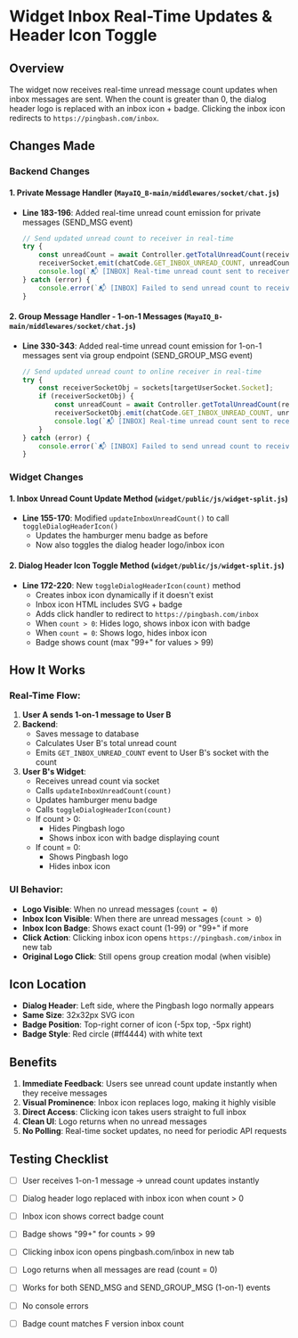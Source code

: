 # Widget Inbox Real-Time Updates & Header Icon Toggle

## Overview
The widget now receives real-time unread message count updates when inbox messages are sent. When the count is greater than 0, the dialog header logo is replaced with an inbox icon + badge. Clicking the inbox icon redirects to `https://pingbash.com/inbox`.

## Changes Made

### Backend Changes

#### 1. Private Message Handler (`MayaIQ_B-main/middlewares/socket/chat.js`)
- **Line 183-196**: Added real-time unread count emission for private messages (SEND_MSG event)
  ```javascript
  // Send updated unread count to receiver in real-time
  try {
      const unreadCount = await Controller.getTotalUnreadCount(receiverId);
      receiverSocket.emit(chatCode.GET_INBOX_UNREAD_COUNT, unreadCount);
      console.log(`📬 [INBOX] Real-time unread count sent to receiver ${receiverId}: ${unreadCount}`);
  } catch (error) {
      console.error(`📬 [INBOX] Failed to send unread count to receiver:`, error);
  }
  ```

#### 2. Group Message Handler - 1-on-1 Messages (`MayaIQ_B-main/middlewares/socket/chat.js`)
- **Line 330-343**: Added real-time unread count emission for 1-on-1 messages sent via group endpoint (SEND_GROUP_MSG event)
  ```javascript
  // Send updated unread count to online receiver in real-time
  try {
      const receiverSocketObj = sockets[targetUserSocket.Socket];
      if (receiverSocketObj) {
          const unreadCount = await Controller.getTotalUnreadCount(receiverId);
          receiverSocketObj.emit(chatCode.GET_INBOX_UNREAD_COUNT, unreadCount);
          console.log(`📬 [INBOX] Real-time unread count sent to receiver ${receiverId}: ${unreadCount}`);
      }
  } catch (error) {
      console.error(`📬 [INBOX] Failed to send unread count to receiver:`, error);
  }
  ```

### Widget Changes

#### 1. Inbox Unread Count Update Method (`widget/public/js/widget-split.js`)
- **Line 155-170**: Modified `updateInboxUnreadCount()` to call `toggleDialogHeaderIcon()`
  - Updates the hamburger menu badge as before
  - Now also toggles the dialog header logo/inbox icon

#### 2. Dialog Header Icon Toggle Method (`widget/public/js/widget-split.js`)
- **Line 172-220**: New `toggleDialogHeaderIcon(count)` method
  - Creates inbox icon dynamically if it doesn't exist
  - Inbox icon HTML includes SVG + badge
  - Adds click handler to redirect to `https://pingbash.com/inbox`
  - When `count > 0`: Hides logo, shows inbox icon with badge
  - When `count = 0`: Shows logo, hides inbox icon
  - Badge shows count (max "99+" for values > 99)

## How It Works

### Real-Time Flow:
1. **User A sends 1-on-1 message to User B**
2. **Backend**:
   - Saves message to database
   - Calculates User B's total unread count
   - Emits `GET_INBOX_UNREAD_COUNT` event to User B's socket with the count
3. **User B's Widget**:
   - Receives unread count via socket
   - Calls `updateInboxUnreadCount(count)`
   - Updates hamburger menu badge
   - Calls `toggleDialogHeaderIcon(count)`
   - If count > 0:
     - Hides Pingbash logo
     - Shows inbox icon with badge displaying count
   - If count = 0:
     - Shows Pingbash logo
     - Hides inbox icon

### UI Behavior:
- **Logo Visible**: When no unread messages (`count = 0`)
- **Inbox Icon Visible**: When there are unread messages (`count > 0`)
- **Inbox Icon Badge**: Shows exact count (1-99) or "99+" if more
- **Click Action**: Clicking inbox icon opens `https://pingbash.com/inbox` in new tab
- **Original Logo Click**: Still opens group creation modal (when visible)

## Icon Location
- **Dialog Header**: Left side, where the Pingbash logo normally appears
- **Same Size**: 32x32px SVG icon
- **Badge Position**: Top-right corner of icon (-5px top, -5px right)
- **Badge Style**: Red circle (#ff4444) with white text

## Benefits
1. **Immediate Feedback**: Users see unread count update instantly when they receive messages
2. **Visual Prominence**: Inbox icon replaces logo, making it highly visible
3. **Direct Access**: Clicking icon takes users straight to full inbox
4. **Clean UI**: Logo returns when no unread messages
5. **No Polling**: Real-time socket updates, no need for periodic API requests

## Testing Checklist
- [ ] User receives 1-on-1 message → unread count updates instantly
- [ ] Dialog header logo replaced with inbox icon when count > 0
- [ ] Inbox icon shows correct badge count
- [ ] Badge shows "99+" for counts > 99
- [ ] Clicking inbox icon opens pingbash.com/inbox in new tab
- [ ] Logo returns when all messages are read (count = 0)
- [ ] Works for both SEND_MSG and SEND_GROUP_MSG (1-on-1) events
- [ ] No console errors
- [ ] Badge count matches F version inbox count

